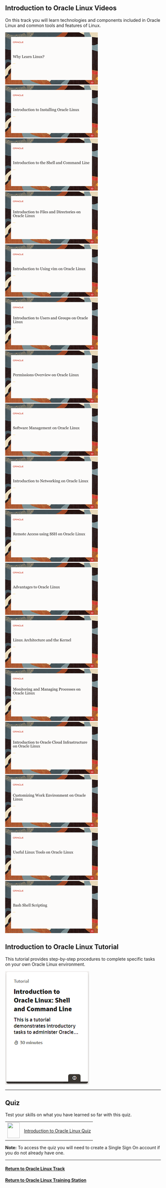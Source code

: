 ## Introduction to Oracle Linux Videos
On this track you will learn technologies and components included in Oracle Linux and common tools and features of Linux.

[![](../../common/images/why_tmp.png)](https://youtu.be/GzON3q8S00Y)
[![](../../common/images/intro_install_tmp.png)](https://youtu.be/dvvP4wpsAQI)
[![](../../common/images/shell_tmp.png)](https://youtu.be/QQSI_901fUU)
[![](../../common/images/files_tmp.png)](https://youtu.be/Eo6zhlFHDXE)
[![](../../common/images/intro_vim_tmp.png)](https://youtu.be/5xKldV3knzU)
[![](../../common/images/intro_ug_tmp.png)](https://youtu.be/rjY_Z9diSwE)
[![](../../common/images/perm_tmp.png)](https://youtu.be/Ce5gXQlw_o4)
[![](../../common/images/software_tmp.png)](https://youtu.be/QiiVUyUxIc8)
[![](../../common/images/intro_net_tmp.png)](https://youtu.be/V6HT5lXo4g0)
[![](../../common/images/remote_tmp.png)](https://youtu.be/ednoES-3JfU)
[![](../../common/images/adv_tmp.png)](https://youtu.be/xuLdJ3cQrXo)
[![](../../common/images/arch_tmp.png)](https://youtu.be/a0zXGhzPRp8)
[![](../../common/images/processes_tmp.png)](https://youtu.be/wMaWGV2yqtY)
[![](../../common/images/intro_oci_tmp.png)](https://youtu.be/APTzx_7azmA)
[![](../../common/images/work_env_tmp.png)](https://youtu.be/kdpfqiAp8BA)
[![](../../common/images/tools_tmp.png)](https://youtu.be/ZXO4hqoO52o)
[![](../../common/images/script_tmp.png)](https://youtu.be/d6ktKrOOkZs)

## Introduction to Oracle Linux Tutorial
This tutorial provides step-by-step procedures to complete specific tasks on your own Oracle Linux environment.

[![](../../common/images/Intro_tut.png)](https://docs.oracle.com/en/learn/shell-commands-intro-to-oracle-linux/index.html)


---
## Quiz
Test your skills on what you have learned so far with this quiz.   
 
<table>
    <tr>
    <td><img src="../common/images/quiz_v2.png" width="40" height="50"></td>
    <td><a href="https://apexapps.oracle.com/pls/apex/f?p=ST_QUIZ:200:0::::P200_QUIZ_KEY:IJY139">Introduction to Oracle Linux Quiz</a></td>
  </tr>
</table>    
<b>Note:</b> To access the quiz you will need to create a Single Sign On account if you do not already have one.

---
   

#### [Return to Oracle Linux Track](../ol.md)

#### [Return to Oracle Linux Training Station](../../README.md)
